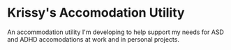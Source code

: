 # Krissy's Accomodation Utility
An accommodation utility I'm developing to help support my needs for ASD and ADHD accomodations at work and in personal projects.
